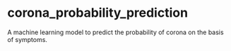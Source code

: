 # corona_probability_prediction
A machine learning model to predict the probability of corona on the basis of symptoms.

